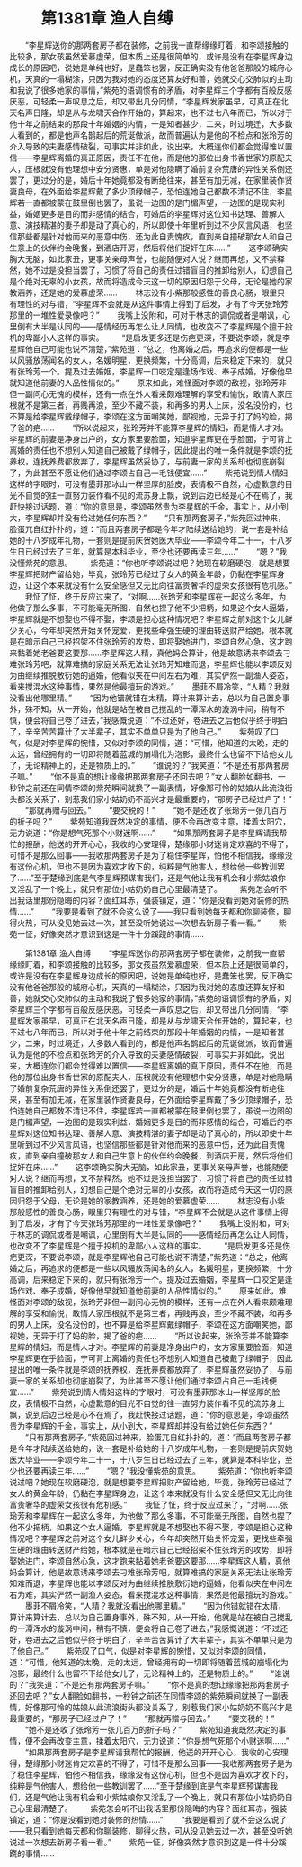 # 　　第1381章 渔人自缚
　　“李星辉送你的那两套房子都在装修，之前我一直帮缘缘盯着，和李颂接触的比较多，那女孩虽然爱慕虚荣，但本质上还是很简单的，或许是没有在李星辉身边成长的原因吧，说她是单纯也好，是蠢笨也罢，反正确实没有他爸爸那般的城府心机，天真的一塌糊涂，只因为我对她的态度还算友好和善，她就交心交肺似的主动和我说了很多她家的事情，”紫苑的语调惯有的矛盾，对李星辉三个字都有百般反感厌恶，可轻柔一声叹息之后，却又带出几分同情，“李星辉发家虽早，可真正在北天名声日隆，却是从与龙啸天合作开始的，算起来，也不过七八年而已，所以对于他十年之前结束的那段十年婚姻的内情，一是知者甚少，二来，时过境迁，大多数人看到的，都是他声名鹊起后的荒诞做派，故而普遍认为是他的不检点和张玲芳的介入导致的夫妻感情破裂，可事实并非如此，说出来，大概连你们都会觉得难以置信——李星辉离婚的真正原因，责任不在他，而是他的那位出身书香世家的原配夫人，压根就没有他理想中安分贤惠，单是对他隐瞒了婚前复杂荒唐的异性关系倒还罢了，更过分的是，婚后十年她竟都没有断绝往来，甚至有加无减，在家里装作贤妻良母，在外面给李星辉戴了多少顶绿帽子，恐怕连她自己都数不清记不住，李星辉若一直都被蒙在鼓里倒也罢了，虽说一边图的是门楣声望，一边图的是现实利益，婚姻更多是目的而非感情的结合，可婚后的李星辉对这位知书达理、善解人意、演技精湛的妻子却是动了真心的，所以即使十年里听到过不少风言风语，也坚信那些都是针对他而来的恶意中伤，还为此自责愧疚，直到亲自撞破那女人和自己生意上的伙伴约会晚餐，到酒店开房，然后将他们捉奸在床……”
　　这李颂确实胸大无脑，如此家丑，更事关亲母声誉，也能随便对人说？继而再想，又不禁释然，她不过是没担当罢了，习惯了将自己的责任过错盲目的推卸给别人，幻想自己是个绝对无辜的小女孩，故而将造成今天这一切的原因归怨于父母，无论是她的家教涵养，还是她的爱慕虚荣……
　　林志没有小紫那般感性的善良心肠，眼里只有理性的对与错，“李星辉不会就是从这件事情上得到了启发，才有了今天张玲芳那里的一堆性爱录像吧？”
　　我嘴上没附和，可对于林志的调侃或者是嘲讽，心里倒有大半是认同的——感情经历再怎么让人同情，也改变不了李星辉是个擅于投机的卑鄙小人这样的事实。
　　“是启发更多还是伤疤更深，不要说李颂，就是李星辉他自己可能也说不清楚，”紫苑道：“总之，他离婚之后，再追求的便都是一些以风骚放荡闻名的女人，名媛明星，更换频繁，十分高调，后来稳定下来的，就只有张玲芳一个。提及过去婚姻，李星辉一口咬定是逢场作戏、奉子成婚，好像他早就知道他前妻的人品性情似的。”
　　原来如此，难怪面对李颂的敌视，张玲芳非但一副问心无愧的模样，还有一点在外人看来颇难理解的享受和愉悦，敢情人家压根就不是第三者，再贱再浪，至少不藏不装，和再多的男人上床，没名没份的，也不算是给李星辉戴绿帽子，李颂在这方面嘲笑她，鄙视她，无异于打了妈的脸，揭了爸的疤……
　　“所以说起来，张玲芳并不能算李星辉的情妇，而是情人才对。李星辉的前妻是净身出户的，女方家里要脸面，知道李星辉更在乎脸面，宁可背上离婚的责任也不想别人知道自己被戴了绿帽子，因此提出的唯一条件就是李颂的抚养权，连抚养费都放弃了，李星辉虽然妥协了，与前妻一家的关系却也彻底崩裂了，为此甚至不愿让他们通过李颂占自己一毛钱便宜……”
　　紫苑说到情人情妇这样的字眼时，可没有墨菲那冰山一样坚厚的脸皮，表情极不自然，心虚歉意的目光不自觉的往一直努力装作看不见的流苏身上飘，说到后边已经是心不在焉了，我赶快接过话题，道：“你的意思是，李颂虽然贵为李星辉的千金，事实上，从小到大，李星辉却并没有给过她任何东西？”
　　“只有那两套房子，”紫苑回过神来，脸蛋兀自红扑扑的，道：“而且两套房子都是今年才陆续送给她的，说一套是补给她的十八岁成年礼物，一套则是提前庆贺她医大毕业——李颂今年二十一，十八岁生日已经过去了三年，就算是本科毕业，至少也还要再读三年……”
　　“嗯？”我没懂紫苑的意思。
　　紫苑道：“你也听李颂说过吧？她现在软磨硬泡，就是想要李星辉把财产留给她，毕竟，张玲芳已经过了女人的黄金年龄，仍黏在李星辉身边，让这个本来就没有什么安全感但又无比向往富贵奢华的虚荣女孩很有危机感。”
　　我怔了怔，终于反应过来了，“对啊……张玲芳和李星辉在一起这么多年，为他做了那么多事，不可能毫无所图，自然也捏了他不少把柄，如果这个女人逼婚，李星辉就是不想娶也不得不娶，李颂是担心这种情况吧？李星辉之前对这个女儿鲜少关心，今年却突然开始关怀宠爱，更找些牵强生硬的理由转送财产给她，根本就是在暗示自己已经招架不住张玲芳的攻势，即将娶她进门，李颂自然心急，这才跑来黏着她老爸要这要那……李星辉这人精，真他妈会算计，他是故意诱来李颂去刁难张玲芳吧，就算难搞的家庭关系无法让张玲芳知难而退，李星辉也能以李颂反对为由继续推脱敷衍她的逼婚，他看似夹在中间左右为难，其实俨然一副渔人姿态，看来搅混水这种事情，果然是他最擅玩的游戏。”
　　墨菲不屑冷笑，“人精？我就没看出他哪里精。”
　　“因为他错就错在太精，算计来算计去，总以为自己置身事外，殊不知，从一开始，他就是站在被自己搅乱的一潭浑水的漩涡中间，稍有不慎，便会将自己卷了进去，”我感慨说道：“不过还好，卷进去之后他似乎终于明白了，辛辛苦苦算计了大半辈子，其实不单单只是为了他自己。”
　　紫苑叹了口气，似是对李星辉的惋惜，又似对李颂的同情，道：“可惜，他知道的太晚，走的太远，曾经拥有的一切即将随着蓝城的崩塌化为泡影，最终什么也留不下给他女儿了，无论精神上的，还是物质上的。”
　　“谁说的？”我笑道：“不是还有那两套房子嘛。”
　　“你不是真的想让缘缘把那两套房子还回去吧？”女人翻脸如翻书，一秒钟之前还在同情李颂的紫苑瞬间就换了一副表情，好像那可怜的姑娘从此流浪街头都没关系了，别惹我们家小姑奶奶不高兴才是最重要的，“那房子已经过户了！”
　　“那就再赠与回去。”
　　“要交税的！”
　　“她不是还收了张玲芳一张几百万的折子吗？”
　　紫苑知道我既然决定的事情，便不会再改变主意，揉着太阳穴，无力说道：“你是想气死那个小财迷啊……”
　　“如果那两套房子是李星辉请我帮忙的报酬，他送的开开心心，我收的心安理得，楚缘那小财迷肯定欢喜的不得了，可惜不是那么回事——我收那两套房子是为了稳住李星辉，怕他不相信我，缘缘没有这份心机，但也不是因为喜欢才收下的，纯粹是气他害人，想给他一些教训罢了……”至于楚缘到底是气李星辉预谋害我们，还是气他让我有机会和小紫姑娘你又淫乱了一个晚上，就只有那位小姑奶奶自己心里最清楚了。
　　紫苑怎会听不出我话里那份隐晦的内容？面红耳赤，强装镇定，道：“你是没看到她对装修的热情……”
　　“我要是看到了就不会这么说了——我只看到她每天都和你聊装修，聊得火热，可从没见她去过一次，甚至没听她说过一次想去新房子看一看。”
　　紫苑一怔，好像突然才意识到这是一件十分蹊跷的事情……

　　第1381章 渔人自缚
　　“李星辉送你的那两套房子都在装修，之前我一直帮缘缘盯着，和李颂接触的比较多，那女孩虽然爱慕虚荣，但本质上还是很简单的，或许是没有在李星辉身边成长的原因吧，说她是单纯也好，是蠢笨也罢，反正确实没有他爸爸那般的城府心机，天真的一塌糊涂，只因为我对她的态度还算友好和善，她就交心交肺似的主动和我说了很多她家的事情，”紫苑的语调惯有的矛盾，对李星辉三个字都有百般反感厌恶，可轻柔一声叹息之后，却又带出几分同情，“李星辉发家虽早，可真正在北天名声日隆，却是从与龙啸天合作开始的，算起来，也不过七八年而已，所以对于他十年之前结束的那段十年婚姻的内情，一是知者甚少，二来，时过境迁，大多数人看到的，都是他声名鹊起后的荒诞做派，故而普遍认为是他的不检点和张玲芳的介入导致的夫妻感情破裂，可事实并非如此，说出来，大概连你们都会觉得难以置信——李星辉离婚的真正原因，责任不在他，而是他的那位出身书香世家的原配夫人，压根就没有他理想中安分贤惠，单是对他隐瞒了婚前复杂荒唐的异性关系倒还罢了，更过分的是，婚后十年她竟都没有断绝往来，甚至有加无减，在家里装作贤妻良母，在外面给李星辉戴了多少顶绿帽子，恐怕连她自己都数不清记不住，李星辉若一直都被蒙在鼓里倒也罢了，虽说一边图的是门楣声望，一边图的是现实利益，婚姻更多是目的而非感情的结合，可婚后的李星辉对这位知书达理、善解人意、演技精湛的妻子却是动了真心的，所以即使十年里听到过不少风言风语，也坚信那些都是针对他而来的恶意中伤，还为此自责愧疚，直到亲自撞破那女人和自己生意上的伙伴约会晚餐，到酒店开房，然后将他们捉奸在床……”
　　这李颂确实胸大无脑，如此家丑，更事关亲母声誉，也能随便对人说？继而再想，又不禁释然，她不过是没担当罢了，习惯了将自己的责任过错盲目的推卸给别人，幻想自己是个绝对无辜的小女孩，故而将造成今天这一切的原因归怨于父母，无论是她的家教涵养，还是她的爱慕虚荣……
　　林志没有小紫那般感性的善良心肠，眼里只有理性的对与错，“李星辉不会就是从这件事情上得到了启发，才有了今天张玲芳那里的一堆性爱录像吧？”
　　我嘴上没附和，可对于林志的调侃或者是嘲讽，心里倒有大半是认同的——感情经历再怎么让人同情，也改变不了李星辉是个擅于投机的卑鄙小人这样的事实。
　　“是启发更多还是伤疤更深，不要说李颂，就是李星辉他自己可能也说不清楚，”紫苑道：“总之，他离婚之后，再追求的便都是一些以风骚放荡闻名的女人，名媛明星，更换频繁，十分高调，后来稳定下来的，就只有张玲芳一个。提及过去婚姻，李星辉一口咬定是逢场作戏、奉子成婚，好像他早就知道他前妻的人品性情似的。”
　　原来如此，难怪面对李颂的敌视，张玲芳非但一副问心无愧的模样，还有一点在外人看来颇难理解的享受和愉悦，敢情人家压根就不是第三者，再贱再浪，至少不藏不装，和再多的男人上床，没名没份的，也不算是给李星辉戴绿帽子，李颂在这方面嘲笑她，鄙视她，无异于打了妈的脸，揭了爸的疤……
　　“所以说起来，张玲芳并不能算李星辉的情妇，而是情人才对。李星辉的前妻是净身出户的，女方家里要脸面，知道李星辉更在乎脸面，宁可背上离婚的责任也不想别人知道自己被戴了绿帽子，因此提出的唯一条件就是李颂的抚养权，连抚养费都放弃了，李星辉虽然妥协了，与前妻一家的关系却也彻底崩裂了，为此甚至不愿让他们通过李颂占自己一毛钱便宜……”
　　紫苑说到情人情妇这样的字眼时，可没有墨菲那冰山一样坚厚的脸皮，表情极不自然，心虚歉意的目光不自觉的往一直努力装作看不见的流苏身上飘，说到后边已经是心不在焉了，我赶快接过话题，道：“你的意思是，李颂虽然贵为李星辉的千金，事实上，从小到大，李星辉却并没有给过她任何东西？”
　　“只有那两套房子，”紫苑回过神来，脸蛋兀自红扑扑的，道：“而且两套房子都是今年才陆续送给她的，说一套是补给她的十八岁成年礼物，一套则是提前庆贺她医大毕业——李颂今年二十一，十八岁生日已经过去了三年，就算是本科毕业，至少也还要再读三年……”
　　“嗯？”我没懂紫苑的意思。
　　紫苑道：“你也听李颂说过吧？她现在软磨硬泡，就是想要李星辉把财产留给她，毕竟，张玲芳已经过了女人的黄金年龄，仍黏在李星辉身边，让这个本来就没有什么安全感但又无比向往富贵奢华的虚荣女孩很有危机感。”
　　我怔了怔，终于反应过来了，“对啊……张玲芳和李星辉在一起这么多年，为他做了那么多事，不可能毫无所图，自然也捏了他不少把柄，如果这个女人逼婚，李星辉就是不想娶也不得不娶，李颂是担心这种情况吧？李星辉之前对这个女儿鲜少关心，今年却突然开始关怀宠爱，更找些牵强生硬的理由转送财产给她，根本就是在暗示自己已经招架不住张玲芳的攻势，即将娶她进门，李颂自然心急，这才跑来黏着她老爸要这要那……李星辉这人精，真他妈会算计，他是故意诱来李颂去刁难张玲芳吧，就算难搞的家庭关系无法让张玲芳知难而退，李星辉也能以李颂反对为由继续推脱敷衍她的逼婚，他看似夹在中间左右为难，其实俨然一副渔人姿态，看来搅混水这种事情，果然是他最擅玩的游戏。”
　　墨菲不屑冷笑，“人精？我就没看出他哪里精。”
　　“因为他错就错在太精，算计来算计去，总以为自己置身事外，殊不知，从一开始，他就是站在被自己搅乱的一潭浑水的漩涡中间，稍有不慎，便会将自己卷了进去，”我感慨说道：“不过还好，卷进去之后他似乎终于明白了，辛辛苦苦算计了大半辈子，其实不单单只是为了他自己。”
　　紫苑叹了口气，似是对李星辉的惋惜，又似对李颂的同情，道：“可惜，他知道的太晚，走的太远，曾经拥有的一切即将随着蓝城的崩塌化为泡影，最终什么也留不下给他女儿了，无论精神上的，还是物质上的。”
　　“谁说的？”我笑道：“不是还有那两套房子嘛。”
　　“你不是真的想让缘缘把那两套房子还回去吧？”女人翻脸如翻书，一秒钟之前还在同情李颂的紫苑瞬间就换了一副表情，好像那可怜的姑娘从此流浪街头都没关系了，别惹我们家小姑奶奶不高兴才是最重要的，“那房子已经过户了！”
　　“那就再赠与回去。”
　　“要交税的！”
　　“她不是还收了张玲芳一张几百万的折子吗？”
　　紫苑知道我既然决定的事情，便不会再改变主意，揉着太阳穴，无力说道：“你是想气死那个小财迷啊……”
　　“如果那两套房子是李星辉请我帮忙的报酬，他送的开开心心，我收的心安理得，楚缘那小财迷肯定欢喜的不得了，可惜不是那么回事——我收那两套房子是为了稳住李星辉，怕他不相信我，缘缘没有这份心机，但也不是因为喜欢才收下的，纯粹是气他害人，想给他一些教训罢了……”至于楚缘到底是气李星辉预谋害我们，还是气他让我有机会和小紫姑娘你又淫乱了一个晚上，就只有那位小姑奶奶自己心里最清楚了。
　　紫苑怎会听不出我话里那份隐晦的内容？面红耳赤，强装镇定，道：“你是没看到她对装修的热情……”
　　“我要是看到了就不会这么说了——我只看到她每天都和你聊装修，聊得火热，可从没见她去过一次，甚至没听她说过一次想去新房子看一看。”
　　紫苑一怔，好像突然才意识到这是一件十分蹊跷的事情……
